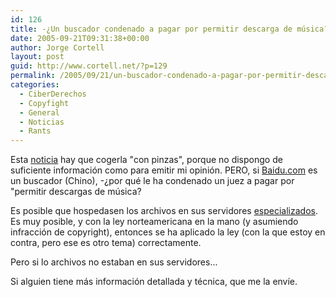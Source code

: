 ```yaml
---
id: 126
title: -¿Un buscador condenado a pagar por permitir descarga de música?
date: 2005-09-21T09:31:38+00:00
author: Jorge Cortell
layout: post
guid: http://www.cortell.net/?p=129
permalink: /2005/09/21/un-buscador-condenado-a-pagar-por-permitir-descarga-de-musica/
categories:
  - CiberDerechos
  - Copyfight
  - General
  - Noticias
  - Rants
---
```

Esta [noticia](http://www.redherring.com/Article.aspx?a=13643&hed=Baidu%20Must%20Pay%20EMI) hay que cogerla "con pinzas", porque no dispongo de suficiente información como para emitir mi opinión. PERO, si [Baidu.com](http://www.baidu.com/) es un buscador (Chino), -¿por qué le ha condenado un juez a pagar por "permitir descargas de música?

Es posible que hospedasen los archivos en sus servidores [especializados](http://mp3.baidu.com/). Es muy posible, y con la ley norteamericana en la mano (y asumiendo infracción de copyright), entonces se ha aplicado la ley (con la que estoy en contra, pero ese es otro tema) correctamente.

Pero si lo archivos no estaban en sus servidores...

Si alguien tiene más información detallada y técnica, que me la enví­e.